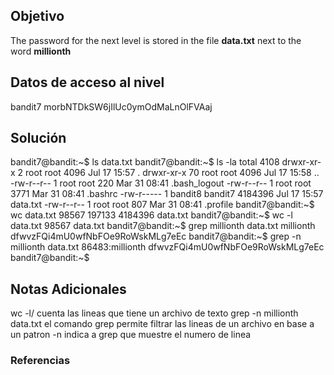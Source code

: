 ## Objetivo
The password for the next level is stored in the file **data.txt** next to the word **millionth**
[](https://github.com/armandoportillo0101/Seguridad-de-Redes/blob/main/Plantilla.md#objetivo)

## Datos de acceso al nivel
bandit7
morbNTDkSW6jIlUc0ymOdMaLnOlFVAaj
[](https://github.com/armandoportillo0101/Seguridad-de-Redes/blob/main/Plantilla.md#datos-de-acceso-al-nivel)

## Solución
bandit7@bandit:~$ ls
data.txt
bandit7@bandit:~$ ls -la
total 4108
drwxr-xr-x  2 root    root       4096 Jul 17 15:57 .
drwxr-xr-x 70 root    root       4096 Jul 17 15:58 ..
-rw-r--r--  1 root    root        220 Mar 31 08:41 .bash_logout
-rw-r--r--  1 root    root       3771 Mar 31 08:41 .bashrc
-rw-r-----  1 bandit8 bandit7 4184396 Jul 17 15:57 data.txt
-rw-r--r--  1 root    root        807 Mar 31 08:41 .profile
bandit7@bandit:~$ wc data.txt
  98567  197133 4184396 data.txt
bandit7@bandit:~$ wc -l data.txt
98567 data.txt
bandit7@bandit:~$ grep millionth data.txt
millionth       dfwvzFQi4mU0wfNbFOe9RoWskMLg7eEc
bandit7@bandit:~$ grep -n millionth data.txt
86483:millionth dfwvzFQi4mU0wfNbFOe9RoWskMLg7eEc
bandit7@bandit:~$
[](https://github.com/armandoportillo0101/Seguridad-de-Redes/blob/main/Plantilla.md#soluci%C3%B3n)

## Notas Adicionales
wc -l/ cuenta las lineas que tiene un archivo de texto
grep -n millionth data.txt 
	el comando grep permite filtrar las lineas de un archivo en base a un patron
	-n indica a grep que muestre el numero de linea
[](https://github.com/armandoportillo0101/Seguridad-de-Redes/blob/main/Plantilla.md#notas-adicionales)

### Referencias
